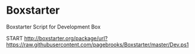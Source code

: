 # Boxstarter
Boxstarter Script for Development Box

START http://boxstarter.org/package/url?https://raw.githubusercontent.com/pagebrooks/Boxstarter/master/Dev.ps1
